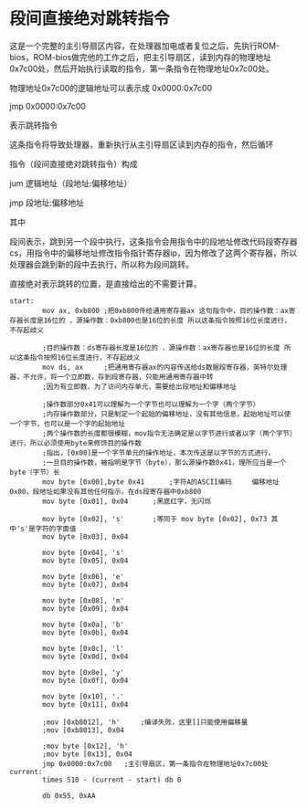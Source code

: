 # 段间直接绝对跳转指令

这是一个完整的主引导扇区内容，在处理器加电或者复位之后，先执行ROM-bios，ROM-bios做完他的工作之后，把主引导扇区，读到内存的物理地址0x7c00处，然后开始执行读取的指令，第一条指令在物理地址0x7c00处。

物理地址0x7c00的逻辑地址可以表示成 0x0000:0x7c00

jmp  0x0000:0x7c00

表示跳转指令

这条指令将导致处理器，重新执行从主引导扇区读到内存的指令，然后循环



指令（段间直接绝对跳转指令）构成

jum 逻辑地址（段地址:偏移地址）

jmp 段地址:偏移地址

其中

段间表示，跳到另一个段中执行，这条指令会用指令中的段地址修改代码段寄存器cs，用指令中的偏移地址修改指令指针寄存器ip，因为修改了这两个寄存器，所以处理器会跳到新的段中去执行，所以称为段间跳转。

直接绝对表示跳转的位置，是直接给出的不需要计算。

```
start:
        mov ax, 0xb800 ;把0xb800传给通用寄存器ax 这句指令中，目的操作数：ax寄存器长度是16位的 ，源操作数：0xb800也是16位的长度 所以这条指令按照16位长度进行，不存起歧义

        ;目的操作数：ds寄存器长度是16位的 ，源操作数：ax寄存器也是16位的长度 所以这条指令按照16位长度进行，不存起歧义
        mov ds, ax     ;把通用寄存器ax的内容传送给ds数据段寄存器，英特尔处理器，不允许，将一个立即数，存到段寄存器，只能用通用寄存器中转
        ;因为有立即数，为了访问内存单元，需要给出段地址和偏移地址

        ;操作数部分0x41可以理解为一个字节也可以理解为一个字（两个字节）
        ;内存操作数部分，只是制定一个起始的偏移地址，没有其他信息，起始地址可以使一个字节，也可以是一个字的起始地址
        ;两个操作数的长度都很模糊，mov指令无法确定是以字节进行或者以字（两个字节）进行，所以必须使用byte来修饰目的操作数
        ;指出，[0x00]是一个字节单元的操作地址，本次传送是以字节的方式进行，
        ;一旦目的操作数，被指明是字节（byte），那么源操作数0x41，理所应当是一个byte（字节）长
        mov byte [0x00],byte 0x41      ;字符A的ASCII编码     偏移地址0x00，段地址如果没有其他任何指示，在ds段寄存器中0xb800
        mov byte [0x01], 0x04      ;黑底红字，无闪烁

        mov byte [0x02], 's'       ;等同于 mov byte [0x02], 0x73 其中's'是字符的字面值
        mov byte [0x03], 0x04

        mov byte [0x04], 's'
        mov byte [0x05], 0x04

        mov byte [0x06], 'e'
        mov byte [0x07], 0x04

        mov byte [0x08], 'm'
        mov byte [0x09], 0x04

        mov byte [0x0a], 'b'
        mov byte [0x0b], 0x04

        mov byte [0x0c], 'l'
        mov byte [0x0d], 0x04

        mov byte [0x0e], 'y'
        mov byte [0x0f], 0x04

        mov byte [0x10], '.'
        mov byte [0x11], 0x04

        ;mov [0xb8012], 'h'     ;编译失败，这里[]只能使用偏移量
        ;mov [0xb8013], 0x04

        ;mov byte [0x12], 'h'
        ;mov byte [0x13], 0x04
        jmp 0x0000:0x7c00   ;主引导扇区，第一条指令在物理地址0x7c00处
current:
        times 510 - (current - start) db 0

        db 0x55, 0xAA
```

